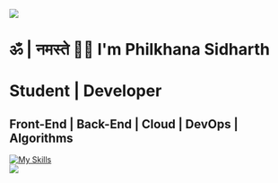![](https://capsule-render.vercel.app/api?type=waving&color=gradient&height=100&section=header)
# ॐ | नमस्ते 🙏🏼 I'm Philkhana Sidharth
# Student | Developer
## Front-End | Back-End | Cloud | DevOps | Algorithms
[![My Skills](https://skillicons.dev/icons?i=nextjs,react,vue,vite,express,nodejs,flask,tailwind,postman,vercel,github,git,figma,firebase,supabase,prisma,mongodb,postgres,sqlite,java,py,ts,js,c,cpp,html,css,materialui,idea,apple&perline=10)](https://skillicons.dev)  
![](https://capsule-render.vercel.app/api?type=waving&color=gradient&height=100&section=footer)
